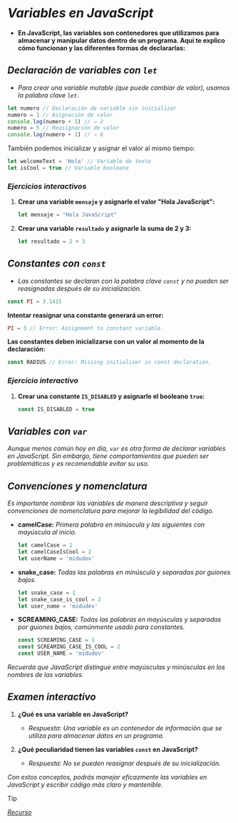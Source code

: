 <!-- Autor: Daniel Benjamin Perez Morales -->
<!-- GitHub: https://github.com/DanielPerezMoralesDev13 -->
<!-- Correo electrónico: danielperezdev@proton.me  -->

# ***Variables en JavaScript***

- **En JavaScript, las variables son contenedores que utilizamos para almacenar y manipular datos dentro de un programa. Aquí te explico cómo funcionan y las diferentes formas de declararlas:**

## ***Declaración de variables con `let`***

- *Para crear una variable mutable (que puede cambiar de valor), usamos la palabra clave `let`.*

```javascript
let numero // Declaración de variable sin inicializar
numero = 1 // Asignación de valor
console.log(numero + 1) // → 2
numero = 5 // Reasignación de valor
console.log(numero + 1) // → 6
```

También podemos inicializar y asignar el valor al mismo tiempo:

```javascript
let welcomeText = 'Hola' // Variable de texto
let isCool = true // Variable booleana
```

### ***Ejercicios interactivos***

1. **Crear una variable `mensaje` y asignarle el valor "Hola JavaScript":**

   ```javascript
   let mensaje = "Hola JavaScript"
   ```

2. **Crear una variable `resultado` y asignarle la suma de 2 y 3:**

   ```javascript
   let resultado = 2 + 3
   ```

## ***Constantes con `const`***

- *Las constantes se declaran con la palabra clave `const` y no pueden ser reasignadas después de su inicialización.*

```javascript
const PI = 3.1415
```

**Intentar reasignar una constante generará un error:**

```javascript
PI = 3 // Error: Assignment to constant variable.
```

**Las constantes deben inicializarse con un valor al momento de la declaración:**

```javascript
const RADIUS // Error: Missing initializer in const declaration.
```

### ***Ejercicio interactivo***

1. **Crear una constante `IS_DISABLED` y asignarle el booleano `true`:**

   ```javascript
   const IS_DISABLED = true
   ```

## ***Variables con `var`***

*Aunque menos común hoy en día, `var` es otra forma de declarar variables en JavaScript. Sin embargo, tiene comportamientos que pueden ser problemáticos y es recomendable evitar su uso.*

## ***Convenciones y nomenclatura***

*Es importante nombrar las variables de manera descriptiva y seguir convenciones de nomenclatura para mejorar la legibilidad del código.*

- **camelCase:** *Primera palabra en minúscula y las siguientes con mayúscula al inicio.*

  ```javascript
  let camelCase = 1
  let camelCaseIsCool = 2
  let userName = 'midudev'
  ```

- **snake_case:** *Todas las palabras en minúscula y separadas por guiones bajos.*

  ```javascript
  let snake_case = 1
  let snake_case_is_cool = 2
  let user_name = 'midudev'
  ```

- **SCREAMING_CASE:** *Todas las palabras en mayúsculas y separadas por guiones bajos, comúnmente usado para constantes.*

  ```javascript
  const SCREAMING_CASE = 1
  const SCREAMING_CASE_IS_COOL = 2
  const USER_NAME = 'midudev'
  ```

*Recuerda que JavaScript distingue entre mayúsculas y minúsculas en los nombres de las variables.*

## ***Examen interactivo***

1. **¿Qué es una variable en JavaScript?**
   - *Respuesta: Una variable es un contenedor de información que se utiliza para almacenar datos en un programa.*

2. **¿Qué peculiaridad tienen las variables `const` en JavaScript?**
   - *Respuesta: No se pueden reasignar después de su inicialización.*

*Con estos conceptos, podrás manejar eficazmente las variables en JavaScript y escribir código más claro y mantenible.*

> [!TIP]
> *[Recurso](https://www.aprendejavascript.dev/clase/introduccion/variables "https://www.aprendejavascript.dev/clase/introduccion/variables")*

